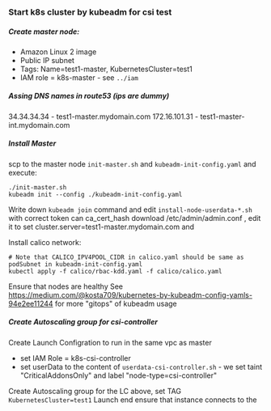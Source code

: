 ### Start k8s cluster by kubeadm for csi test

##### Create master node:
  * Amazon Linux 2 image
  * Public IP subnet
  * Tags: Name=test1-master, KubernetesCluster=test1
  * IAM role = k8s-master - see `../iam`

##### Assing DNS names in route53 (ips are dummy)
  34.34.34.34 - test1-master.mydomain.com
  172.16.101.31 - test1-master-int.mydomain.com

##### Install Master
scp to the master node `init-master.sh` and `kubeadm-init-config.yaml` and execute:
```
./init-master.sh
kubeadm init --config ./kubeadm-init-config.yaml
```
Write down `kubeadm join` command and edit `install-node-userdata-*.sh` with correct token can ca_cert_hash
download /etc/admin/admin.conf , edit it to set cluster.server=test1-master.mydomain.com and 

Install calico network:
```
# Note that CALICO_IPV4POOL_CIDR in calico.yaml should be same as podSubnet in kubeadm-init-config.yaml
kubectl apply -f calico/rbac-kdd.yaml -f calico/calico.yaml
```

Ensure that nodes are healthy
See https://medium.com/@kosta709/kubernetes-by-kubeadm-config-yamls-94e2ee11244 for more "gitops" of kubeadm usage  

##### Create Autoscaling group for csi-controller
Create Launch Configration to run in the same vpc as master
* set IAM Role = k8s-csi-controller
* set userData to the content of `userdata-csi-controller.sh` - we set taint "CriticalAddonsOnly" and label "node-type=csi-controller"

Create Autoscaling group for the LC above, set TAG `KubernetesCluster=test1`
Launch end ensure that instance connects to the 




